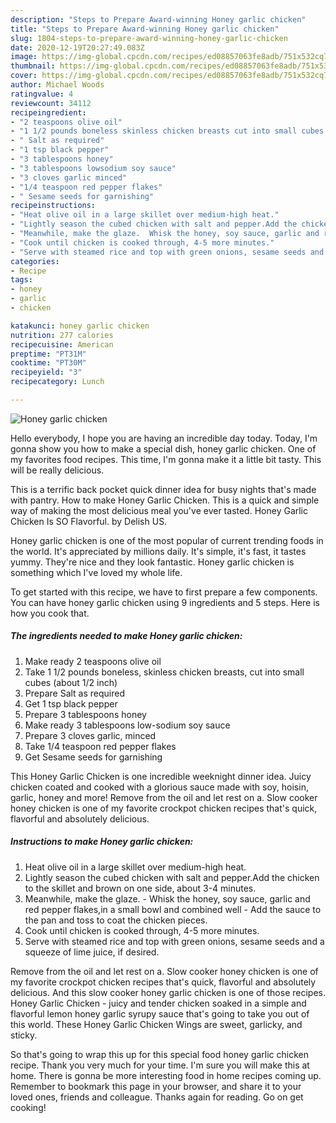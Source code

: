 ```yaml
---
description: "Steps to Prepare Award-winning Honey garlic chicken"
title: "Steps to Prepare Award-winning Honey garlic chicken"
slug: 1804-steps-to-prepare-award-winning-honey-garlic-chicken
date: 2020-12-19T20:27:49.083Z
image: https://img-global.cpcdn.com/recipes/ed08857063fe8adb/751x532cq70/honey-garlic-chicken-recipe-main-photo.jpg
thumbnail: https://img-global.cpcdn.com/recipes/ed08857063fe8adb/751x532cq70/honey-garlic-chicken-recipe-main-photo.jpg
cover: https://img-global.cpcdn.com/recipes/ed08857063fe8adb/751x532cq70/honey-garlic-chicken-recipe-main-photo.jpg
author: Michael Woods
ratingvalue: 4
reviewcount: 34112
recipeingredient:
- "2 teaspoons olive oil"
- "1 1/2 pounds boneless skinless chicken breasts cut into small cubes about 12 inch"
- " Salt as required"
- "1 tsp black pepper"
- "3 tablespoons honey"
- "3 tablespoons lowsodium soy sauce"
- "3 cloves garlic minced"
- "1/4 teaspoon red pepper flakes"
- " Sesame seeds for garnishing"
recipeinstructions:
- "Heat olive oil in a large skillet over medium-high heat."
- "Lightly season the cubed chicken with salt and pepper.Add the chicken to the skillet and brown on one side, about 3-4 minutes."
- "Meanwhile, make the glaze.  Whisk the honey, soy sauce, garlic and red pepper flakes,in a small bowl and combined well Add the sauce to the pan and toss to coat the chicken pieces."
- "Cook until chicken is cooked through, 4-5 more minutes."
- "Serve with steamed rice and top with green onions, sesame seeds and a squeeze of lime juice, if desired."
categories:
- Recipe
tags:
- honey
- garlic
- chicken

katakunci: honey garlic chicken 
nutrition: 277 calories
recipecuisine: American
preptime: "PT31M"
cooktime: "PT30M"
recipeyield: "3"
recipecategory: Lunch

---
```



![Honey garlic chicken](https://img-global.cpcdn.com/recipes/ed08857063fe8adb/751x532cq70/honey-garlic-chicken-recipe-main-photo.jpg)

Hello everybody, I hope you are having an incredible day today. Today, I'm gonna show you how to make a special dish, honey garlic chicken. One of my favorites food recipes. This time, I'm gonna make it a little bit tasty. This will be really delicious.

This is a terrific back pocket quick dinner idea for busy nights that&#39;s made with pantry. How to make Honey Garlic Chicken. This is a quick and simple way of making the most delicious meal you&#39;ve ever tasted. Honey Garlic Chicken Is SO Flavorful. by Delish US.

Honey garlic chicken is one of the most popular of current trending foods in the world. It's appreciated by millions daily. It's simple, it's fast, it tastes yummy. They're nice and they look fantastic. Honey garlic chicken is something which I've loved my whole life.


To get started with this recipe, we have to first prepare a few components. You can have honey garlic chicken using 9 ingredients and 5 steps. Here is how you cook that.

<!--inarticleads1-->

##### The ingredients needed to make Honey garlic chicken:

1. Make ready 2 teaspoons olive oil
1. Take 1 1/2 pounds boneless, skinless chicken breasts, cut into small cubes (about 1/2 inch)
1. Prepare  Salt as required
1. Get 1 tsp black pepper
1. Prepare 3 tablespoons honey
1. Make ready 3 tablespoons low-sodium soy sauce
1. Prepare 3 cloves garlic, minced
1. Take 1/4 teaspoon red pepper flakes
1. Get  Sesame seeds for garnishing


This Honey Garlic Chicken is one incredible weeknight dinner idea. Juicy chicken coated and cooked with a glorious sauce made with soy, hoisin, garlic, honey and more! Remove from the oil and let rest on a. Slow cooker honey chicken is one of my favorite crockpot chicken recipes that&#39;s quick, flavorful and absolutely delicious. 

<!--inarticleads2-->

##### Instructions to make Honey garlic chicken:

1. Heat olive oil in a large skillet over medium-high heat.
1. Lightly season the cubed chicken with salt and pepper.Add the chicken to the skillet and brown on one side, about 3-4 minutes.
1. Meanwhile, make the glaze.  - Whisk the honey, soy sauce, garlic and red pepper flakes,in a small bowl and combined well - Add the sauce to the pan and toss to coat the chicken pieces.
1. Cook until chicken is cooked through, 4-5 more minutes.
1. Serve with steamed rice and top with green onions, sesame seeds and a squeeze of lime juice, if desired.


Remove from the oil and let rest on a. Slow cooker honey chicken is one of my favorite crockpot chicken recipes that&#39;s quick, flavorful and absolutely delicious. And this slow cooker honey garlic chicken is one of those recipes. Honey Garlic Chicken - juicy and tender chicken soaked in a simple and flavorful lemon honey garlic syrupy sauce that&#39;s going to take you out of this world. These Honey Garlic Chicken Wings are sweet, garlicky, and sticky. 

So that's going to wrap this up for this special food honey garlic chicken recipe. Thank you very much for your time. I'm sure you will make this at home. There is gonna be more interesting food in home recipes coming up. Remember to bookmark this page in your browser, and share it to your loved ones, friends and colleague. Thanks again for reading. Go on get cooking!
